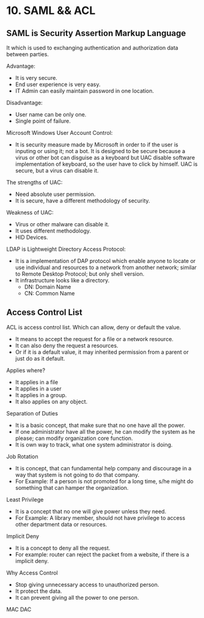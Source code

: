 # 10. SAML && ACL

SAML is Security Assertion Markup Language
------------------------------------------
It which is used to exchanging authentication and authorization data between parties.

Advantage:
- It is very secure.
- End user experience is very easy.
- IT Admin can easily maintain password in one location.

Disadvantage:
- User name can be only one.
- Single point of failure.


Microsoft Windows User Account Control:
- It is security measure made by Microsoft in order to if the user is inputing or using it; not a bot. It is designed to be secure because a virus or other bot can disguise as a keyboard but UAC disable software implementation of keyboard, so the user have to click by himself. UAC is secure, but a virus can disable it.
	
The strengths of UAC:
- Need absolute user permission.
- It is secure, have a different methodology of security.
	
Weakness of UAC:
- Virus or other malware can disable it.
- It uses different methodology.
- HID Devices.


LDAP is Lightweight Directory Access Protocol:
- It is a implementation of DAP protocol which enable anyone to locate or use individual and resources to a network from another network; similar to Remote Desktop Protocol; but only shell version.
- It infrastructure looks like a directory.
  - DN: Domain Name
  - CN: Common Name

Access Control List
-------------------
ACL is access control list. Which can allow, deny or default the value.
- It means to accept the request for a file or a network resource.
- It can also deny the request a resources.
- Or if it is a default value, it may inherited permission from a parent or just do as it default. 

Applies where?
- It applies in a file
- It applies in a user
- It applies in a group.
- It also applies on any object.

Separation of Duties
- It is a basic concept, that make sure that no one have all the power.
- If one administrator have all the power, he can modify the system as he please; can modify organization core function.
- It is own way to track, what one system administrator is doing.

Job Rotation
- It is concept, that can fundamental help company and discourage in a way that system is not going to do that company.
- For Example: If a person is not promoted for a long time, s/he might do something that can hamper the organization.

Least Privilege
- It is a concept that no one will give power unless they need.
- For Example: A library member, should not have privilege to access other department data or resources.

Implicit Deny
- It is a concept to deny all the request.
- For example: router can reject the packet from a website, if there is a implicit deny.

Why Access Control
- Stop giving unnecessary access to unauthorized person.
- It protect the data.
- It can prevent giving all the power to one person.

MAC
DAC
